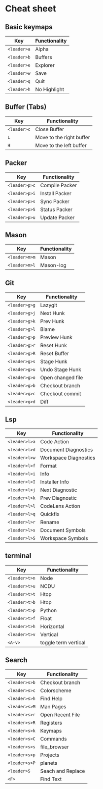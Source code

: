# Cheat sheet

## Basic keymaps

| Key         | Functionality |
| ----------- | ------------- |
| `<leader>a` | Alpha         |
| `<leader>b` | Buffers       |
| `<leader>e` | Explorer      |
| `<leader>w` | Save          |
| `<leader>q` | Quit          |
| `<leader>h` | No Highlight  |

## Buffer (Tabs)

| Key         | Functionality            |
| ----------- | ------------------------ |
| `<leader>c` | Close Buffer             |
| `L`         | Move to the right buffer |
| `H`         | Move to the left buffer  |

## Packer

| Key           | Functionality  |
| ------------- | -------------- |
| `<leader>p>c` | Compile Packer |
| `<leader>p>i` | Install Packer |
| `<leader>p>s` | Sync Packer    |
| `<leader>p>S` | Status Packer  |
| `<leader>p>u` | Update Packer  |

## Mason

| Key           | Functionality |
| ------------- | ------------- |
| `<leader>m>m` | Mason         |
| `<leader>m>l` | Mason-log     |

## Git

| Key           | Functionality     |
| ------------- | ----------------- |
| `<leader>g>g` | Lazygit           |
| `<leader>g>j` | Next Hunk         |
| `<leader>g>k` | Prev Hunk         |
| `<leader>g>l` | Blame             |
| `<leader>g>p` | Preview Hunk      |
| `<leader>g>r` | Reset Hunk        |
| `<leader>g>R` | Reset Buffer      |
| `<leader>g>s` | Stage Hunk        |
| `<leader>g>u` | Undo Stage Hunk   |
| `<leader>g>o` | Open changed file |
| `<leader>g>b` | Checkout branch   |
| `<leader>g>c` | Checkout commit   |
| `<leader>g>d` | Diff              |

## Lsp

| Key           | Functionality         |
| ------------- | --------------------- |
| `<leader>l>a` | Code Action           |
| `<leader>l>d` | Document Diagnostics  |
| `<leader>l>w` | Workspace Diagnostics |
| `<leader>l>f` | Format                |
| `<leader>l>i` | Info                  |
| `<leader>l>I` | Installer Info        |
| `<leader>l>j` | Next Diagnostic       |
| `<leader>l>k` | Prev Diagnostic       |
| `<leader>l>l` | CodeLens Action       |
| `<leader>l>q` | Quickfix              |
| `<leader>l>r` | Rename                |
| `<leader>l>s` | Document Symbols      |
| `<leader>l>S` | Workspace Symbols     |

## terminal

| Key           | Functionality        |
| ------------- | -------------------- |
| `<leader>t>n` | Node                 |
| `<leader>t>u` | NCDU                 |
| `<leader>t>t` | Htop                 |
| `<leader>t>b` | Htop                 |
| `<leader>t>p` | Python               |
| `<leader>t>f` | Float                |
| `<leader>t>h` | Horizontal           |
| `<leader>t>v` | Vertical             |
| `<A-v>`       | toggle term vertical |

## Search

| Key           | Functionality     |
| ------------- | ----------------- |
| `<leader>s>b` | Checkout branch   |
| `<leader>s>c` | Colorscheme       |
| `<leader>s>h` | Find Help         |
| `<leader>s>M` | Man Pages         |
| `<leader>s>r` | Open Recent File  |
| `<leader>s>R` | Registers         |
| `<leader>s>k` | Keymaps           |
| `<leader>s>C` | Commands          |
| `<leader>s>s` | file_browser      |
| `<leader>s>p` | Projects          |
| `<leader>s>P` | planets           |
| `<leader>S`   | Seach and Replace |
| `<F>`         | Find Text         |
